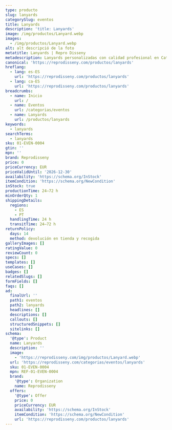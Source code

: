 ```yaml
---
type: producto
slug: lanyards
categorySlug: eventos
title: Lanyards
description: 'title: Lanyards'
image: /img/productos/Lanyard.webp
images:
  - /img/productos/Lanyard.webp
alt: alt descripció de la foto
metatitle: Lanyards | Repro Disseny
metadescription: Lanyards personalizadas con calidad profesional en Cataluña.
canonical: 'https://reprodisseny.com/productos/lanyards'
hreflang:
  - lang: es-ES
    url: 'https://reprodisseny.com/productos/lanyards'
  - lang: ca-ES
    url: 'https://reprodisseny.com/productos/lanyards'
breadcrumbs:
  - name: Inicio
    url: /
  - name: Eventos
    url: /categorias/eventos
  - name: Lanyards
    url: /productos/lanyards
keywords:
  - lanyards
searchTerms:
  - lanyards
sku: 01-EVEN-0004
gtin: ''
mpn: ''
brand: Reprodisseny
price: 0
priceCurrency: EUR
priceValidUntil: '2026-12-30'
availability: 'https://schema.org/InStock'
itemCondition: 'https://schema.org/NewCondition'
inStock: true
productionTime: 24–72 h
minOrderQty: 1
shippingDetails:
  regions:
    - ES
    - PT
  handlingTime: 24 h
  transitTime: 24–72 h
returnPolicy:
  days: 14
  method: devolución en tienda y recogida
galleryImages: []
ratingValue: 0
reviewCount: 0
specs: []
templates: []
useCases: []
badges: []
relatedSlugs: []
formFields: []
faqs: []
ad:
  finalUrl: ''
  path1: eventos
  path2: lanyards
  headlines: []
  descriptions: []
  callouts: []
  structuredSnippets: []
  sitelinks: []
schema:
  '@type': Product
  name: Lanyards
  description: ''
  image:
    - 'https://reprodisseny.com/img/productos/Lanyard.webp'
  url: 'https://reprodisseny.com/categorias/eventos/lanyards'
  sku: 01-EVEN-0004
  mpn: REF-01-EVEN-0004
  brand:
    '@type': Organization
    name: Reprodisseny
  offers:
    '@type': Offer
    price: 0
    priceCurrency: EUR
    availability: 'https://schema.org/InStock'
    itemCondition: 'https://schema.org/NewCondition'
    url: 'https://reprodisseny.com/productos/lanyards'
---
```


